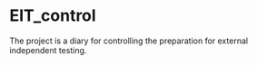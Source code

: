 # EIT_control
The project is a diary for controlling the preparation for external independent testing.
